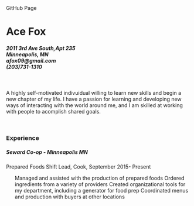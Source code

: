 <!DOCTYPE html>
<html>
<head>
GitHub Page
<link rel= "stylesheet" href="style.css"/>
</Head>
<body>
<h1> Ace Fox </h1>
<h5>2011 3rd Ave South,Apt 235
<br>Minneapolis, MN 
<br>
afox09@gmail.com <br>
(203)731-1310</h5>
<br>

<p1>A highly self-motivated indivuidual willing to learn new skills and begin a new chapter of my life.
I have a passion for learning and developing new ways of interacting with the world around me, and I am skilled at working with people to acomplish shared goals. </p>
  <br>
 
  <h3>
    Experience
  </h3>
  <h5>Seward Co-op - Minneapolis MN</h5>
  <p2>Prepared Foods Shift Lead, Cook, September 2015- Present
 <ul>
  <l1>Managed and assisted with the production of prepared foods
<l2>Ordered ingredients from a variety of providers
<l3>Created organizational tools for my department, including a generator for food prep
<l4>Coordinated menus and production with buyers at other locations
  </ul>
  

</body>
</html>
